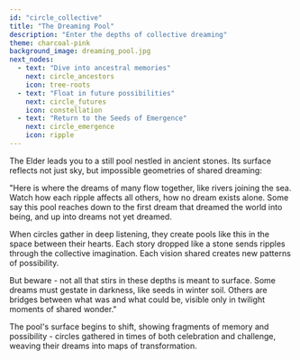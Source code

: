 ```yaml
---
id: "circle_collective"
title: "The Dreaming Pool"
description: "Enter the depths of collective dreaming"
theme: charcoal-pink
background_image: dreaming_pool.jpg
next_nodes:
  - text: "Dive into ancestral memories"
    next: circle_ancestors
    icon: tree-roots
  - text: "Float in future possibilities"
    next: circle_futures
    icon: constellation
  - text: "Return to the Seeds of Emergence"
    next: circle_emergence
    icon: ripple
---
```

The Elder leads you to a still pool nestled in ancient stones. Its surface reflects not just sky, but impossible geometries of shared dreaming:

"Here is where the dreams of many flow together, like rivers joining the sea. Watch how each ripple affects all others, how no dream exists alone. Some say this pool reaches down to the first dream that dreamed the world into being, and up into dreams not yet dreamed.

When circles gather in deep listening, they create pools like this in the space between their hearts. Each story dropped like a stone sends ripples through the collective imagination. Each vision shared creates new patterns of possibility.

But beware - not all that stirs in these depths is meant to surface. Some dreams must gestate in darkness, like seeds in winter soil. Others are bridges between what was and what could be, visible only in twilight moments of shared wonder."

The pool's surface begins to shift, showing fragments of memory and possibility - circles gathered in times of both celebration and challenge, weaving their dreams into maps of transformation.